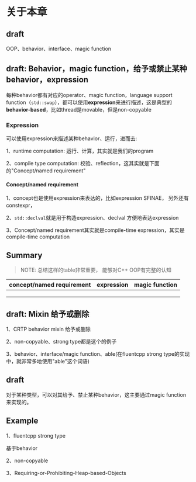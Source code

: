 # 关于本章

## draft

OOP、behavior、interface、magic function

## draft: Behavior，magic function，给予或禁止某种behavior，expression

每种behavior都有对应的operator、magic function，language support function（`std::swap`），都可以使用**expression**来进行描述，这是典型的**behavior-based**，比如thread是movable，但是non-copyable

### Expression

可以使用expression来描述某种behavior、运行，进而去:

1、runtime computation: 运行、计算，其实就是我们的program

2、compile type computation: 校验、reflection，这其实就是下面的"Concept/named requirement"



#### Concept/named requirement

1、concept也是使用expression来表达的，比如expression SFINAE， 另外还有constexpr，

2、`std::declval`就是用于构造expression、declval 方便地表达expression

3、Concept/named requirement其实就是compile-time expression，其实是compile-time computation

## Summary

> NOTE: 总结这样的table非常重要， 能够对C++ OOP有完整的认知

| concept/named requirement | expression | magic function |
| ------------------------- | ---------- | -------------- |
|                           |            |                |
|                           |            |                |
|                           |            |                |



## draft: Mixin 给予或删除

1、CRTP behavior mixin 给予或删除

2、non-copyable、strong type都是这个的例子

3、behavior、interface/magic function、able(在fluentcpp strong type的实现中，就非常多地使用"able"这个词语)

## draft

对于某种类型，可以对其给予、禁止某种behavior，这主要通过magic function来实现的。



## Example

1、fluentcpp strong type

基于behavior

2、non-copyable

3、Requiring-or-Prohibiting-Heap-based-Objects



